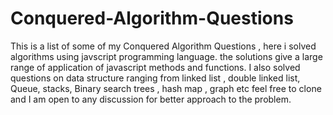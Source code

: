 # Conquered-Algorithm-Questions
This is a list of some of my Conquered Algorithm Questions , 
here i solved algorithms using javscript programming language.
the solutions give a large range of application of javascript methods and functions.
I also solved questions on data structure ranging from linked list , double linked list, Queue, stacks, Binary search trees , hash map , graph etc
feel free to clone and I am open to any discussion  for better approach to the problem. 

